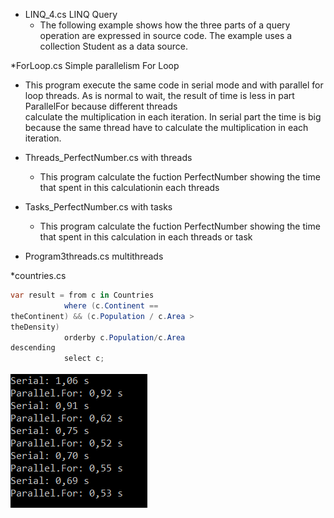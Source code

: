 * LINQ_4.cs  LINQ Query
  * The following example shows how the 
three parts of a query operation are expressed 
in source code. The example uses a collection Student as a data source.

*ForLoop.cs  Simple parallelism For Loop
  * This program execute the same code in serial mode and with parallel for loop threads.
As is normal to wait, the result of time is less in part ParallelFor because different threads  
calculate the multiplication in each iteration.
In serial part the time is big because the same thread have to calculate the multiplication in each iteration.

* Threads_PerfectNumber.cs with threads
  * This program calculate the fuction PerfectNumber showing the time that spent in this calculationin each threads
* Tasks_PerfectNumber.cs with tasks
  * This program calculate the fuction PerfectNumber showing the time that spent in this calculation in each threads or task

* Program3threads.cs multithreads
 
*countries.cs 
```c#
var result = from c in Countries
            where (c.Continent == 
theContinent) && (c.Population / c.Area > 
theDensity)
            orderby c.Population/c.Area 
descending
            select c;
```

![ForLoop](ForLoop/ForLoop.PNG)
